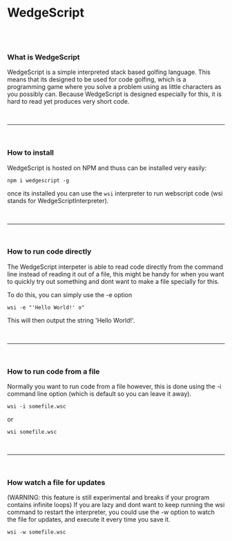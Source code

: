 # WedgeScript

<br /><br />

### What is WedgeScript
WedgeScript is a simple interpreted stack based golfing language. This means that its designed to be used for code golfing, which is a programming game where you solve a problem using as little characters as you possibly can. Because WedgeScript is designed especially for this, it is hard to read yet produces very short code.

<br /><hr /><br />

### How to install
WedgeScript is hosted on NPM and thuss can be installed very easily:
```
npm i wedgescript -g
```

once its installed you can use the `wsi` interpreter to run webscript code (wsi stands for WedgeScriptInterpreter).


<br /><hr /><br />

### How to run code directly
The WedgeScript interpeter is able to read code directly from the command line instead of reading it out of a file, this might be handy for when you want to quickly try out something and dont want to make a file specially for this.

To do this, you can simply use the -e option
```
wsi -e "'Hello World!' o"
```

This will then output the string 'Hello World!'.

<br /><hr /><br />

### How to run code from a file
Normally you want to run code from a file however, this is done using the -i command line option (which is default so you can leave it away).

```
wsi -i somefile.wsc
```

or

```
wsi somefile.wsc
```

<br /><hr /><br />
### How watch a file for updates
(WARNING: this feature is still experimental and breaks if your program contains infinite loops)
If you are lazy and dont want to keep running the wsi command to restart the interpreter, you could use the -w option to watch the file for updates, and execute it every time you save it.

```
wsi -w somefile.wsc
```
